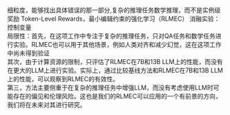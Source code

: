 细粒度，能够找出具体错误的那一部分,复杂的推理任务数学推理，而不是实例级奖励
Token-Level Rewards，最小编辑约束的强化学习（RLMEC）
消融实验：控制变量  
局限性：首先，在这项工作中专注于复杂的推理任务，只对QA任务和数学任务进行实验。RLMEC也可以用于其他场景，例如人类对齐和减少幻觉，这在这项工作中尚未得到验证  
其次，由于计算资源的限制，只评估了RLMEC在7B和13B LLM上的性能，而没有在更大的LLM上进行实验。实际上，通过比较基线方法和RLMEC在7B和13B LLM上的性能，可以观察到RLMEC的有效性。  
第三，方法主要侧重于在复杂的推理任务中增强LLM，而没有考虑使用LLM时可能存在的偏见和伦理风险。这也是我们的RLMEC可以应用的一个有前景的方向，我们将在未来对其进行研究。